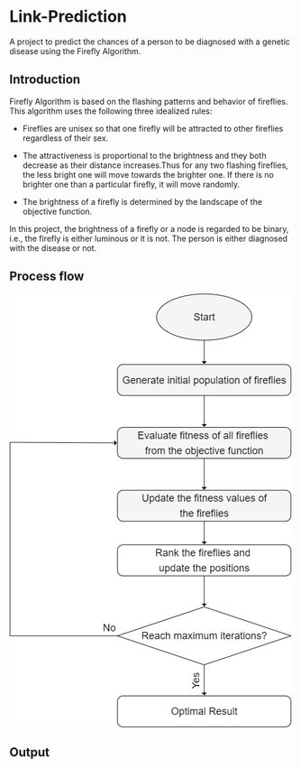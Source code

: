 # Link-Prediction
A project to predict the chances of a person to be diagnosed with a genetic disease using the Firefly Algorithm.

## Introduction 
Firefly Algorithm is based on the flashing patterns and behavior of fireflies. This algorithm uses the following three idealized rules: 

* Fireflies are unisex so that one firefly will be attracted to other fireflies regardless of their sex.

* The attractiveness is proportional to the brightness and they both decrease as their distance increases.Thus for any two flashing fireflies, the less bright one
will move towards the brighter one. If there is no brighter one than a particular firefly, it will move randomly.

* The brightness of a firefly is determined by the landscape of the objective function. 

In this project, the brightness of a firefly or a node is regarded to be binary, i.e., the firefly is either luminous or it is not.
The person is either diagnosed with the disease or not.

## Process flow
![process flow](/image.png)

## Output

